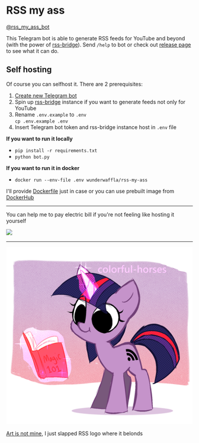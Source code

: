 # RSS my ass

[@rss_my_ass_bot](http://t.me/rss_my_ass_bot)

This Telegram bot is able to generate RSS feeds for YouTube and beyond (with the power of [rss-bridge](https://github.com/RSS-Bridge/rss-bridge)). Send `/help` to bot or check out [release page](https://github.com/wunderwaffla/rss-my-ass/releases) to see what it can do.

## Self hosting

Of course you can selfhost it. There are 2 prerequisites:

1. [Create new Telegram bot](https://core.telegram.org/bots)
2. Spin up [rss-bridge](https://github.com/RSS-Bridge/rss-bridge) instance if you want to generate feeds not only for YouTube
3. Rename `.env.example` to `.env`  
`cp .env.example .env`
4. Insert Telegram bot token and rss-bridge instance host in `.env` file

**If you want to run it locally**

- `pip install -r requirements.txt`
- `python bot.py`

**If you want to run it in docker**

- `docker run --env-file .env wunderwaffla/rss-my-ass`

I'll provide [Dockerfile](Dockerfile) just in case or you can use prebuilt image from [DockerHub](https://hub.docker.com/r/wunderwaffla/rss-my-ass)

---

You can help me to pay electric bill if you're not feeling like hosting it yourself

<a href="https://www.buymeacoffee.com/wunderwaffla"><img src="https://img.buymeacoffee.com/button-api/?text=/help&emoji=&slug=wunderwaffla&button_colour=FFDD00&font_colour=000000&font_family=Arial&outline_colour=000000&coffee_colour=ffffff"></a>

---

![logo](logo.png)

[Art is not mine](https://www.deviantart.com/syrupyyy/art/Lil-Horse-874065692), I just slapped RSS logo where it belonds
